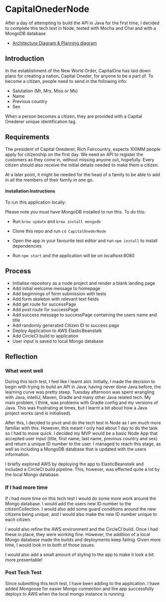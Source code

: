 # CapitalOnederNode

After a day of attempting to build the API in Java for the first time, I decided to complete this tech test in Node, tested with Mocha and Chai and with a MongoDB database

* [Architecture Diagram & Planning diagram](https://github.com/lewmoore/CapitalOnederNode/public/images/)

## Introduction
In the establishment of the New World Order, CapitalOne has laid down plans for creating a nation, Capital Oneder, for anyone to be a part of. To become a citizen, people need to send in the following info:

* Salutation (Mr, Mrs, Miss or Ms)
* Name
* Previous country
* Sex

When a person becomes a citizen, they are provided with a Capital Onederer unique identification tag.

## Requirements
The president of Capital Onederer, Rich Faircountry, expects 100MM people apply for citizenship on the first day. We need an API to register the customers as they come in, without missing anyone out, hopefully. Every citizen should also receive the initial details needed to make them a citizen.

At a later point, it might be needed for the head of a family to be able to add in all the members of their family in one go.

#### Installation Instructions
To run this application locally:

Please note you must have MongoDB installed to run this. To do this:
* Run `brew update` and `brew install mongodb`

* Clone this repo and run `cd CapitalOnederNode`
* Open the app in your favourite text editor and run `npm install` to install dependencies
* Run `npm start` and the application will be on localhost:8080

## Process
* Initialise repository as a node project and render a blank landing page
* Add initial welcome message to homepage
* Add beginnings of form submission with tests
* Add form skeleton with relevant text fields
* Add get route for successPage
* Add post route for successPage
* Add success message to successPage containing the users name and title
* Add randomly generated Citizen ID to success page
* Deploy Application to AWS ElasticBeanstalk
* Add CircleCI build to application
* User input is saved to local Mongo database

## Reflection

### What went well
During this tech test, I feel like I learnt alot. Initially, I made the decision to begin with trying to build an API in Java, having never done Java before, the learning curve was pretty steep. Tuesday afternoon was spent wrangling with Java, intelliJ, Maven, Gradle and many other Java related tech. My main problem, I think, was problems with Gradle config and my versions of Java. This was frustrating at times, but I learnt a bit about how a Java project works (and is initialised).

After this, I decided to pivot and do the tech test in Node as I am much more familiar with this. However, this meant I only had about 1 day to do the task so I had to move quick. I decided my MVP would be a basic Node App that accepted user input (title, first name, last name, previous country and sex) and return a unique ID number to the user. I managed to reach this stage, as well as including a MongoDB database that is updated with the users information.

I briefly explored AWS by deploying the app to ElasticBeanstalk and included a CircleCI build pipeline. This, however, was effected quite a lot by the local Mongo database.

### If I had more time
If i had more time on this tech test I would do some more work around the Mongo database. I would add the users new ID number to the citizenCollection. I would also add some guard conditions around the new citizens being unique, and I would also make the new ID number unique to each citizen.

I would also refine the AWS environment and the CircleCI build. Once I had these in place, they were working fine. However, the addition of a local Mongo database made the builds and deployments keep failing. Given more time, I would look in to both of those issues.

I would also add a small amount of styling to the app to make it look a bit more presentable!

### Post Tech Test
Since submitting this tech test, I have been adding to the application. I have added Mongoose for easier Mongo connection and the app successfully deploys to AWS when the local mongo instance is running.
